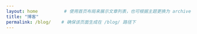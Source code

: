 ```yaml
---
layout: home          # 使用首页布局来展示文章列表，也可根据主题更换为 archive
title: "博客"
permalink: /blog/    # 确保该页面生成在 /blog/ 路径下
---
```


